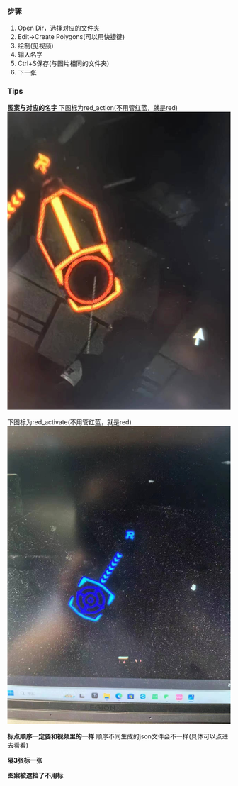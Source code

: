 ### 步骤

1. Open Dir，选择对应的文件夹
2. Edit->Create Polygons(可以用快捷键)
3. 绘制(见视频)
4. 输入名字
5. Ctrl+S保存(与图片相同的文件夹)
6. 下一张


### Tips

**图案与对应的名字**
下图标为red_action(不用管红蓝，就是red)
![alt text](图片/red_action.jpg)

下图标为red_activate(不用管红蓝，就是red)
![alt text](图片/red_activate.jpg)  

**标点顺序一定要和视频里的一样**
顺序不同生成的json文件会不一样(具体可以点进去看看)

**隔3张标一张**

**图案被遮挡了不用标**

